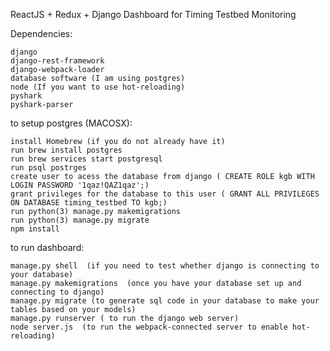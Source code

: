 
ReactJS + Redux + Django Dashboard for Timing Testbed Monitoring

Dependencies: 

    django
    django-rest-framework
    django-webpack-loader
    database software (I am using postgres)
    node (If you want to use hot-reloading)
    pyshark
    pyshark-parser
    
    
to setup postgres (MACOSX):

    install Homebrew (if you do not already have it)
    run brew install postgres
    run brew services start postgresql
    run psql postrges
    create user to acess the database from django ( CREATE ROLE kgb WITH LOGIN PASSWORD '1qaz!QAZ1qaz';)
    grant privileges for the database to this user ( GRANT ALL PRIVILEGES ON DATABASE timing_testbed TO kgb;)
    run python(3) manage.py makemigrations
    run python(3) manage.py migrate
    npm install
    
    
to run dashboard:

    manage.py shell  (if you need to test whether django is connecting to your database)
    manage.py makemigrations  (once you have your database set up and connecting to django)
    manage.py migrate (to generate sql code in your database to make your tables based on your models)
    manage.py runserver ( to run the django web server)
    node server.js  (to run the webpack-connected server to enable hot-reloading)
